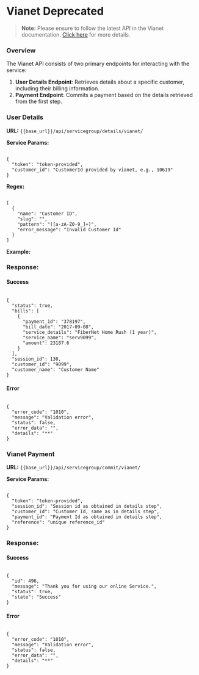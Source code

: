# Vianet Deprecated

> **Note:** Please ensure to follow the latest API in the Vianet documentation. [Click here](/Internet/vianet-new/) for more details.


### Overview

The Vianet API consists of two primary endpoints for interacting with the service:

1. **User Details Endpoint**: Retrieves details about a specific customer, including their billing information.
2. **Payment Endpoint**: Commits a payment based on the details retrieved from the first step.

### User Details

**URL:** `{{base_url}}/api/servicegroup/details/vianet/`

**Service Params:**

<pre><code class="json">
{
  "token": "token-provided",
  "customer_id": "CustomerId provided by vianet, e.g., 10619"
}
</code></pre>

**Regex:**

<pre><code class="json">
[
  {
    "name": "Customer ID",
    "slug": "",
    "pattern": "([a-zA-Z0-9_]+)",
    "error_message": "Invalid Customer Id"
  }
]
</code></pre>

**Example:**




### **Response:**

#### **Success**

<pre><code class="json">
{
  "status": true,
  "bills": [
    {
      "payment_id": "378197",
      "bill_date": "2017-09-08",
      "service_details": "FiberNet Home Rush (1 year)",
      "service_name": "serv9099",
      "amount": 23187.6
    }
  ],
  "session_id": 130,
  "customer_id": "9099",
  "customer_name": "Customer Name"
}
</code></pre>

#### **Error**

<pre><code class="json">
{
  "error_code": "1010",
  "message": "Validation error",
  "status": false,
  "error_data": "<json: *present for validation error(codes 1010, 1011) specifying errors corresponding to fields*>",
  "details": "*<empty for validation error, error details(string) for other errors>*"
}
</code></pre>

### Vianet Payment

**URL:** `{{base_url}}/api/servicegroup/commit/vianet/`

**Service Params:**

<pre><code class="json">
{
  "token": "token-provided",
  "session_id": "Session id as obtained in details step",
  "customer_id": "Customer Id, same as in details step",
  "payment_id": "Payment Id as obtained in details step",
  "reference": "unique reference_id"
}
</code></pre>

### **Response:**

#### **Success**

<pre><code class="json">
{
  "id": 496,
  "message": "Thank you for using our online Service.",
  "status": true,
  "state": "Success"
}
</code></pre>

#### **Error**

<pre><code class="json">
{
  "error_code": "1010",
  "message": "Validation error",
  "status": false,
  "error_data": "<json: *present for validation error(codes 1010, 1011) specifying errors corresponding to fields*>",
  "details": "*<empty for validation error, error details(string) for other errors>*"
}
</code></pre>
